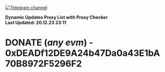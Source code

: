 [![Telegram channel](https://img.shields.io/endpoint?url=https://runkit.io/damiankrawczyk/telegram-badge/branches/master?url=https://t.me/n4z4v0d)](https://t.me/n4z4v0d) 

**Dynamic Updates Proxy List with Proxy Checker**  
**Last Updated: 20.12.23 23:11**

# DONATE (_any evm_) - 0xDEADf12DE9A24b47Da0a43E1bA70B8972F5296F2
